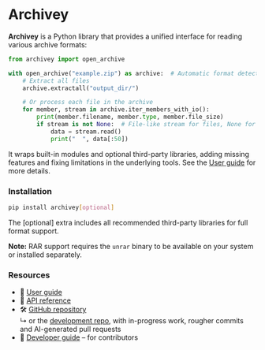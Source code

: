 # Archivey

**Archivey** is a Python library that provides a unified interface for reading various archive formats:

```python
from archivey import open_archive

with open_archive("example.zip") as archive:  # Automatic format detection
    # Extract all files
    archive.extractall("output_dir/")

    # Or process each file in the archive
    for member, stream in archive.iter_members_with_io():
        print(member.filename, member.type, member.file_size)
        if stream is not None:  # File-like stream for files, None for dirs and links
            data = stream.read()
            print("  ", data[:50])
```

It wraps built-in modules and optional third-party libraries, adding missing features and fixing limitations in the underlying tools. See the [User guide](https://davitf.github.io/archivey/user_guide/) for more details.


### Installation

```bash
pip install archivey[optional]
```

The [optional] extra includes all recommended third-party libraries for full format support.

**Note:** RAR support requires the `unrar` binary to be available on your system or installed separately.

### Resources

- 📖 [User guide](https://davitf.github.io/archivey/user_guide/)
- 📘 [API reference](https://davitf.github.io/archivey/reference/)
- 🛠️ [GitHub repository](https://github.com/davitf/archivey)  
  ↳ or the [development repo](https://github.com/davitf/archivey-dev), with in-progress work, rougher commits and AI-generated pull requests
- 🤝 [Developer guide](https://davitf.github.io/archivey/developer_guide/) – for contributors